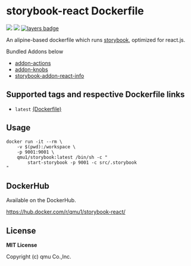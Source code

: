 # storybook-react Dockerfile 

![](https://img.shields.io/docker/pulls/qmu1/storybook-react.svg)
![](https://img.shields.io/docker/build/qmu1/storybook-react.svg)
[![layers badge](https://images.microbadger.com/badges/image/qmu1/storybook-react.svg)](https://microbadger.com/images/qmu1/storybook-react)

An alipine-based dockerfile which runs [storybook](https://storybook.js.org), optimized for react.js.

Bundled Addons below

* [addon-actions](https://github.com/storybooks/storybook/tree/master/addons/actions)
* [addon-knobs](https://github.com/storybooks/storybook/tree/master/addons/knobs)
* [storybook-addon-react-info](https://github.com/pocka/storybook-addon-react-info)

## Supported tags and respective Dockerfile links

* `latest` [(Dockerfile)](https://github.com/qmu/dockerfiles/blob/master/src/storybook-react/Dockerfile)

## Usage

```
docker run -it --rm \
    -v $(pwd):/workspace \
    -p 9001:9001 \
    qmu1/storybook:latest /bin/sh -c "
        start-storybook -p 9001 -c src/.storybook
"
```

## DockerHub

Available on the DockerHub.

https://hub.docker.com/r/qmu1/storybook-react/

## License 

**MIT License**

Copyright (c) qmu Co.,Inc.
